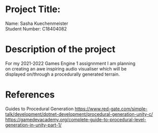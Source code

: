 # Project Title:

Name: Sasha Kuechenmeister <br />
Student Number: C18404082

# Description of the project

For my 2021-2022 Games Engine 1 assignnment I am planning <br />
on creating an awe inspiring audio visualiser which will be <br />
displayed on/through a procedurally generated terrain. <br />

# References
Guides to Procedural Generation
https://www.red-gate.com/simple-talk/development/dotnet-development/procedural-generation-unity-c/ <br />
https://gamedevacademy.org/complete-guide-to-procedural-level-generation-in-unity-part-1/
